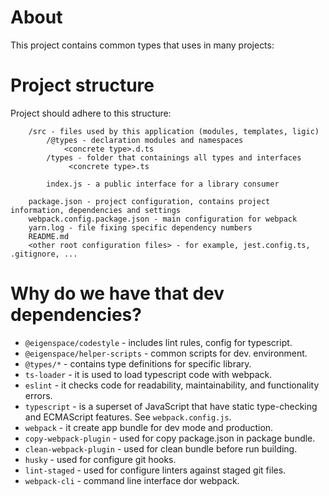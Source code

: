 # About

This project contains common types that uses in many projects:

# Project structure

Project should adhere to this structure:
```
    /src - files used by this application (modules, templates, ligic)
        /@types - declaration modules and namespaces
            <concrete type>.d.ts
        /types - folder that containings all types and interfaces
             <concrete type>.ts
        
        index.js - a public interface for a library consumer         
                     
    package.json - project configuration, contains project information, dependencies and settings
    webpack.config.package.json - main configuration for webpack
    yarn.log - file fixing specific dependency numbers
    README.md
    <other root configuration files> - for example, jest.config.ts, .gitignore, ...                                             
```

# Why do we have that dev dependencies?

* `@eigenspace/codestyle` - includes lint rules, config for typescript.
* `@eigenspace/helper-scripts` - common scripts for dev. environment.
* `@types/*` - contains type definitions for specific library.
* `ts-loader` - it is used to load typescript code with webpack. 
* `eslint` - it checks code for readability, maintainability, and functionality errors.
* `typescript` - is a superset of JavaScript that have static type-checking and ECMAScript features.
See `webpack.config.js`.
* `webpack` - it create app bundle for dev mode and production. 
* `copy-webpack-plugin` - used for copy package.json in package bundle.
* `clean-webpack-plugin` - used for clean bundle before run building.
* `husky` - used for configure git hooks.
* `lint-staged` - used for configure linters against staged git files.
* `webpack-cli` - command line interface dor webpack.
